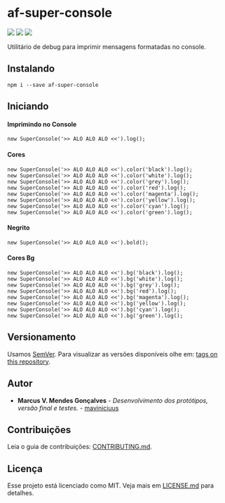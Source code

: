 # af-super-console

[![](https://img.shields.io/github/languages/code-size/badges/shields.svg)](https://github.com/maviniciuus/af-super-console)
[![](https://img.shields.io/npm/dw/localeval.svg)](https://www.npmjs.com/package/af-super-console)
[![](https://img.shields.io/github/last-commit/google/skia.svg)](https://github.com/maviniciuus/af-super-console)

Utilitário de debug para imprimir mensagens formatadas no console.

## Instalando

`npm i --save af-super-console`

## Iniciando

#### Imprimindo no Console
```
new SuperConsole('>> ALO ALO ALO <<').log();
```

#### Cores
```
new SuperConsole('>> ALO ALO ALO <<').color('black').log();
new SuperConsole('>> ALO ALO ALO <<').color('white').log();
new SuperConsole('>> ALO ALO ALO <<').color('grey').log();
new SuperConsole('>> ALO ALO ALO <<').color('red').log();
new SuperConsole('>> ALO ALO ALO <<').color('magenta').log();
new SuperConsole('>> ALO ALO ALO <<').color('yellow').log();
new SuperConsole('>> ALO ALO ALO <<').color('cyan').log();
new SuperConsole('>> ALO ALO ALO <<').color('green').log();
```

#### Negrito
```
new SuperConsole('>> ALO ALO ALO <<').bold();
```

#### Cores Bg
```
new SuperConsole('>> ALO ALO ALO <<').bg('black').log();
new SuperConsole('>> ALO ALO ALO <<').bg('white').log();
new SuperConsole('>> ALO ALO ALO <<').bg('grey').log();
new SuperConsole('>> ALO ALO ALO <<').bg('red').log();
new SuperConsole('>> ALO ALO ALO <<').bg('magenta').log();
new SuperConsole('>> ALO ALO ALO <<').bg('yellow').log();
new SuperConsole('>> ALO ALO ALO <<').bg('cyan').log();
new SuperConsole('>> ALO ALO ALO <<').bg('green').log();
```


## Versionamento

Usamos [SemVer](http://semver.org/). Para visualizar as versões disponíveis olhe em: [tags on this repository](https://github.com/maviniciuus/af-super-console/tags). 

## Autor

* **Marcus V. Mendes Gonçalves** - *Desenvolvimento dos protótipos, versão final e testes.* - [maviniciuus](https://github.com/maviniciuus)

## Contribuições

Leia o guia de contribuições: [CONTRIBUTING.md](CONTRIBUTING.md).

## Licença

Esse projeto está licenciado como MIT. Veja mais em [LICENSE.md](LICENSE.md) para detalhes.
